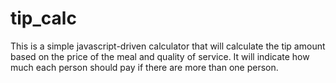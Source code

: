 # tip_calc

This is a simple javascript-driven calculator that will calculate the tip amount based on the price of the meal and quality of service. It will indicate how much each person should pay if there are more than one person.
